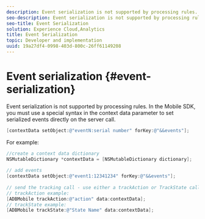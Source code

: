 ```yaml
---
description: Event serialization is not supported by processing rules. In the Mobile SDK, you must use a special syntax in the context data parameter to set serialized events directly on the server call.
seo-description: Event serialization is not supported by processing rules. In the Mobile SDK, you must use a special syntax in the context data parameter to set serialized events directly on the server call.
seo-title: Event Serialization
solution: Experience Cloud,Analytics
title: Event Serialization
topic: Developer and implementation
uuid: 19a27df4-0998-403d-800c-26ff61149208
---
```


# Event serialization {#event-serialization}

Event serialization is not supported by processing rules. In the Mobile SDK, you must use a special syntax in the context data parameter to set serialized events directly on the server call.

```objective-c
[contextData setObject:@"eventN:serial number" forKey:@"&&events"];
```

For example:

```objective-c
//create a context data dictionary 
NSMutableDictionary *contextData = [NSMutableDictionary dictionary]; 
 
// add events 
[contextData setObject:@"event1:12341234" forKey:@"&&events"]; 
 
// send the tracking call - use either a trackAction or TrackState call. 
// trackAction example: 
[ADBMobile trackAction:@"action" data:contextData]; 
// trackState example: 
[ADBMobile trackState:@"State Name" data:contextData]; 

```

